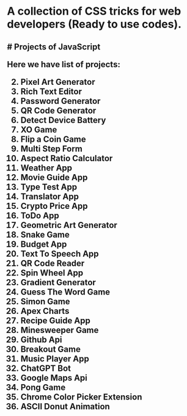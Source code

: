 <h1> A collection of CSS tricks for web developers (Ready to use codes). </h1>
<h2>
# Projects of JavaScript

Here we have list of projects:

02. Pixel Art Generator
03. Rich Text Editor
04. Password Generator
05. QR Code Generator
06. Detect Device Battery
07. XO Game
08. Flip a Coin Game
09. Multi Step Form
10. Aspect Ratio Calculator
11. Weather App
12. Movie Guide App
13. Type Test App
14. Translator App
15. Crypto Price App
16. ToDo App
17. Geometric Art Generator
18. Snake Game
19. Budget App
20. Text To Speech App
21. QR Code Reader
22. Spin Wheel App
23. Gradient Generator
24. Guess The Word Game
25. Simon Game
26. Apex Charts
27. Recipe Guide App
28. Minesweeper Game
29. Github Api
30. Breakout Game
31. Music Player App
32. ChatGPT Bot
33. Google Maps Api
34. Pong Game
35. Chrome Color Picker Extension
36. ASCII Donut Animation

</h2>
